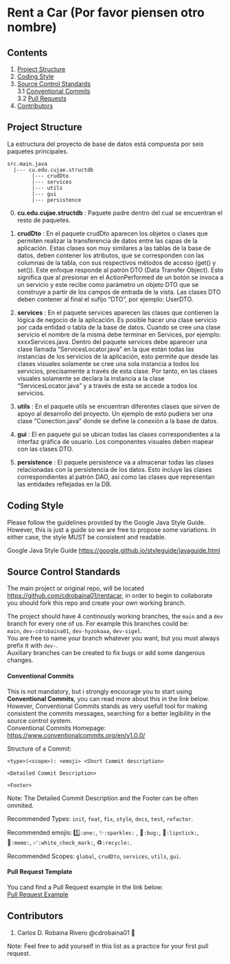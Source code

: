 # Rent a Car (Por favor piensen otro nombre)

## Contents
1. <a href="https://github.com/cdrobaina01/rentacar#project-structure">Project Structure</a>
2. <a href="https://github.com/cdrobaina01/rentacar#coding-style">Coding Style</a>
3. <a href="https://github.com/cdrobaina01/rentacar#source-control-standards">Source Control Standards</a> <br>
3.1 <a href="https://github.com/cdrobaina01/rentacar#conventional-commits">Conventional Commits</a> <br>
3.2 <a href="https://github.com/cdrobaina01/rentacar/edit/main/README.md#pull-request-template">Pull Requests</a>
4. <a href="https://github.com/cdrobaina01/rentacar/edit/main/README.md#contributors">Contributors</a>

## Project Structure
La estructura del proyecto de base de datos está compuesta por seis paquetes
principales.

```
src.main.java
  |--- cu.edu.cujae.structdb
        |--- crudDto
        |--- services
        |--- utils
        |--- gui
        |--- persistence
```

0. **cu.edu.cujae.structdb** : Paquete padre dentro del cual se encuentran el resto de paquetes.

1. **crudDto** : En el paquete crudDto aparecen los objetos o clases que permiten realizar la transferencia
de datos entre las capas de la aplicación. Estas clases son muy similares a las tablas
de la base de datos, deben contener los atributos, que se corresponden con las
columnas de la tabla, con sus respectivos métodos de acceso (get() y set()). Este
enfoque responde al patrón DTO (Data Transfer Object). Esto significa que al presionar
en el ActionPerformed de un botón se invoca a un servicio y este recibe como
parámetro un objeto DTO que se construye a partir de los campos de entrada de la
vista. Las clases DTO deben contener al final el sufijo “DTO”, por ejemplo: UserDTO.

2. **services** : En el paquete services aparecen las clases que contienen la lógica de negocio de la
aplicación. Es posible hacer una clase servicio por cada entidad o tabla de la base de
datos. Cuando se cree una clase servicio el nombre de la misma debe terminar en
Services, por ejemplo: xxxxServices.java. Dentro del paquete services debe aparecer
una clase llamada “ServicesLocator.java” en la que están todas las instancias de los
servicios de la aplicación, esto permite que desde las clases visuales solamente se
cree una sola instancia a todos los servicios, precisamente a través de esta clase. Por
tanto, en las clases visuales solamente se declara la instancia a la clase
“ServicesLocator.java” y a través de esta se accede a todos los servicios.

3. **utils** : En el paquete utils se encuentran diferentes clases que sirven de apoyo al desarrollo
del proyecto. Un ejemplo de esto pudiera ser una clase “Conection.java” donde se
define la conexión a la base de datos.

4. **gui** : El en paquete gui se ubican todas las clases correspondientes a la interfaz gráfica
de usuario. Los componentes visuales deben mapear con las clases DTO.

5. **persistence** : El paquete persistence va a almacenar todas las clases relacionadas con la persistencia de los datos. Esto incluye las clases correspondientes al patrón DAO, así como las clases que representan las entidades reflejadas en la DB.

## Coding Style
Please follow the guidelines provided by the Google Java Style Guide. However, this is just a guide so we are free to propose some variations.
In either case, the style MUST be consistent and readable.

Google Java Style Guide https://google.github.io/styleguide/javaguide.html

## Source Control Standards
The main project or original repo, will be located https://github.com/cdrobaina01/rentacar, in order to begin to collaborate you should fork this repo and create
your own working branch.

The project should have 4 continously working branches, the `main` and a `dev` branch for every one of us. For example this branches could be:<br>
`main`, `dev-cdrobaina01`, `dev-hyzokaaa`, `dev-sigel`.<br>
You are free to name your branch whatever you want, but you must always prefix it with `dev-`.<br>
Auxiliary branches can be created to fix bugs or add some dangerous changes.

#### Conventional Commits
This is not mandatory, but i strongly encourage you to start using **Conventional Commits**, you can read more about this in the link below. However, 
Conventional Commits stands as very usefull tool for making consistent the commits messages, searching for a better legibility in the source control system.<br>
Conventional Commits Homepage: https://www.conventionalcommits.org/en/v1.0.0/

Structure of a Commit: 
```
<type>(<scope>): <emoji> <Short Commit description>

<Detailed Commit Description>

<Footer>
```
Note: The Detailed Commit Description and the Footer can be often ommited.

Recommended Types: `init`, `feat`, `fix`, `style`, `docs`, `test`, `refactor`.

Recommended emojis: :one:`:one:`, :sparkles:`:sparkles:` , :bug:`:bug:`, :lipstick:`:lipstick:`, :memo:`:memo:`, :white_check_mark:`:white_check_mark:`, :recycle:`:recycle:`.

Recommended Scopes: `global`, `crudDto`, `services`, `utils`, `gui`.

#### Pull Request Template
You cand find a Pull Request example in the link below: <br>
<a href="https://github.com/cdrobaina01/rentacar/pull/2">Pull Request Example</a>

## Contributors
1. Carlos D. Robaina Rivero @cdrobaina01 :evergreen_tree:

Note: Feel free to add yourself in this list as a practice for your first pull request.
